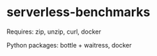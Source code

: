 # serverless-benchmarks


Requires: zip, unzip, curl, docker

Python packages: bottle + waitress, docker
